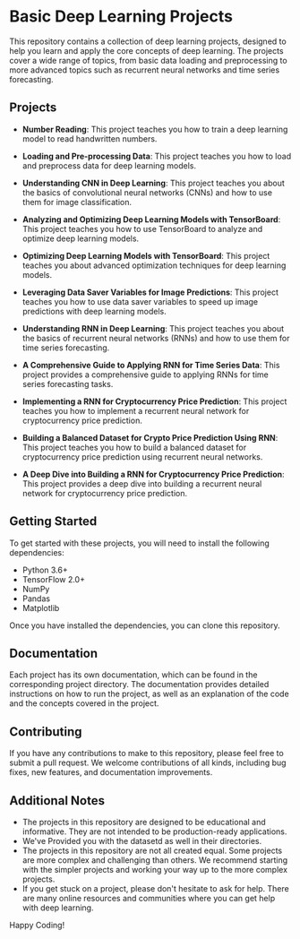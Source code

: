 # Basic Deep Learning Projects

This repository contains a collection of deep learning projects, designed to help you learn and apply the core concepts of deep learning. The projects cover a wide range of topics, from basic data loading and preprocessing to more advanced topics such as recurrent neural networks and time series forecasting.

## Projects

* **Number Reading**: This project teaches you how to train a deep learning model to read handwritten numbers.
  
* **Loading and Pre-processing Data**: This project teaches you how to load and preprocess data for deep learning models.
  
* **Understanding CNN in Deep Learning**: This project teaches you about the basics of convolutional neural networks (CNNs) and how to use them for image classification.
  
* **Analyzing and Optimizing Deep Learning Models with TensorBoard**: This project teaches you how to use TensorBoard to analyze and optimize deep learning models.
  
* **Optimizing Deep Learning Models with TensorBoard**: This project teaches you about advanced optimization techniques for deep learning models.
  
* **Leveraging Data Saver Variables for Image Predictions**: This project teaches you how to use data saver variables to speed up image predictions with deep learning models.
  
* **Understanding RNN in Deep Learning**: This project teaches you about the basics of recurrent neural networks (RNNs) and how to use them for time series forecasting.
  
* **A Comprehensive Guide to Applying RNN for Time Series Data**: This project provides a comprehensive guide to applying RNNs for time series forecasting tasks.
  
* **Implementing a RNN for Cryptocurrency Price Prediction**: This project teaches you how to implement a recurrent neural network for cryptocurrency price prediction.
  
* **Building a Balanced Dataset for Crypto Price Prediction Using RNN**: This project teaches you how to build a balanced dataset for cryptocurrency price prediction using recurrent neural networks.
  
* **A Deep Dive into Building a RNN for Cryptocurrency Price Prediction**: This project provides a deep dive into building a recurrent neural network for cryptocurrency price prediction.

## Getting Started

To get started with these projects, you will need to install the following dependencies:

* Python 3.6+
* TensorFlow 2.0+
* NumPy
* Pandas
* Matplotlib

Once you have installed the dependencies, you can clone this repository.

## Documentation

Each project has its own documentation, which can be found in the corresponding project directory. The documentation provides detailed instructions on how to run the project, as well as an explanation of the code and the concepts covered in the project.

## Contributing

If you have any contributions to make to this repository, please feel free to submit a pull request. We welcome contributions of all kinds, including bug fixes, new features, and documentation improvements.

## Additional Notes

- The projects in this repository are designed to be educational and informative. They are not intended to be production-ready applications.
- We've Provided you with the datasetd as well in their directories.
- The projects in this repository are not all created equal. Some projects are more complex and challenging than others. We recommend starting with the simpler projects and working your way up to the more complex projects.
- If you get stuck on a project, please don't hesitate to ask for help. There are many online resources and communities where you can get help with deep learning.


Happy Coding!

